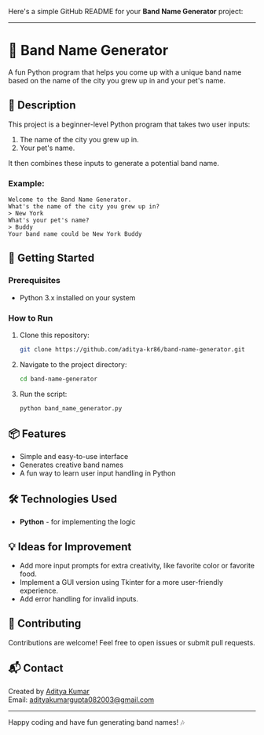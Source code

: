 Here's a simple GitHub README for your **Band Name Generator** project:

---

# 🎸 Band Name Generator

A fun Python program that helps you come up with a unique band name based on the name of the city you grew up in and your pet's name. 

## 📜 Description

This project is a beginner-level Python program that takes two user inputs:
1. The name of the city you grew up in.
2. Your pet's name.

It then combines these inputs to generate a potential band name.

### Example:
```
Welcome to the Band Name Generator.
What's the name of the city you grew up in?
> New York
What's your pet's name?
> Buddy
Your band name could be New York Buddy
```

## 🚀 Getting Started

### Prerequisites

- Python 3.x installed on your system

### How to Run

1. Clone this repository:
   ```bash
   git clone https://github.com/aditya-kr86/band-name-generator.git
   ```
2. Navigate to the project directory:
   ```bash
   cd band-name-generator
   ```
3. Run the script:
   ```bash
   python band_name_generator.py
   ```

## 📦 Features

- Simple and easy-to-use interface
- Generates creative band names
- A fun way to learn user input handling in Python

## 🛠️ Technologies Used

- **Python** - for implementing the logic

## 💡 Ideas for Improvement

- Add more input prompts for extra creativity, like favorite color or favorite food.
- Implement a GUI version using Tkinter for a more user-friendly experience.
- Add error handling for invalid inputs.

## 🤝 Contributing

Contributions are welcome! Feel free to open issues or submit pull requests.

## 📬 Contact

Created by [Aditya Kumar](https://github.com/aditya-kr86)  
Email: [adityakumargupta082003@gmail.com](mailto:adityakumargupta082003@gmail.com)

---

Happy coding and have fun generating band names! 🎶

